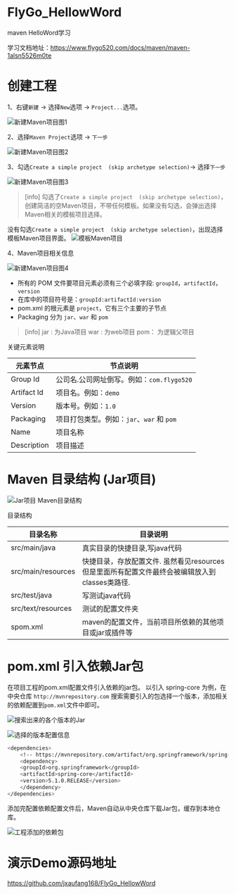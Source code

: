 # FlyGo_HellowWord
maven HelloWord学习

学习文档地址：https://www.flygo520.com/docs/maven/maven-1alsn5526m0te

# 创建工程

1、右键`新建` -> 选择`New`选项 -> `Project...`选项。

![新建Maven项目图1](https://www.flygo520.com/uploads/maven/images/m_9ad636ecd2b6d58cd5a817e16816f725_r.png)

2、选择`Maven Project`选项 -> `下一步`

![新建Maven项目图2](https://www.flygo520.com/uploads/maven/images/m_88713029c882847f11a003aaabd18638_r.png)

3、勾选`Create a simple project  (skip archetype selection)`-> 选择`下一步`

![新建Maven项目图3](https://www.flygo520.com/uploads/maven/images/m_42e6d7c19a19a58cad4de1b8f053018a_r.png)

>[info] 勾选了`Create a simple project  (skip archetype selection)`，创建简洁的空Maven项目，不带任何模板。如果没有勾选，会弹出选择Maven相关的模板项目选择。

没有勾选`Create a simple project  (skip archetype selection)`，出现选择模板Maven项目界面。
![模板Maven项目](https://www.flygo520.com/uploads/maven/images/m_e1bba382dbac46dab465d9928b637681_r.png)

4、Maven项目相关信息

![新建Maven项目图4](https://www.flygo520.com/uploads/maven/images/m_c36ebeacf02730cabe03f458421ff9d3_r.png)

- 所有的 POM 文件要项目元素必须有三个必填字段: `groupId`，`artifactId`，`version`
- 在库中的项目符号是：`groupId:artifactId:version`
- pom.xml 的根元素是 `project`，它有三个主要的子节点
- Packaging 分为 `jar`、`war` 和 `pom`
>[info] jar : 为Java项目
war : 为web项目
pom： 为逻辑父项目

关键元素说明

|<center>元素节点</center>|<center>节点说明</center>|
|:----    |:---|
|Group Id |公司名.公司网址倒写。例如：`com.flygo520`  |
|Artifact Id |项目名。例如：`demo`  |
|Version |版本号。例如：`1.0`  |
| Packaging|项目打包类型。例如：`jar`、`war` 和 `pom`  |
| Name|项目名称  |
| Description|项目描述 |

# Maven 目录结构 (Jar项目)

![Jar项目 Maven目录结构](https://www.flygo520.com/uploads/maven/images/m_5398e0176283c9c4a4ab79a33ff562fa_r.png)

目录结构

|<center>目录名称</center>|<center>目录说明</center>|
|:----    |:---|
|src/main/java |真实目录的快捷目录,写java代码  |
|src/main/resources |快捷目录，存放配置文件. 虽然看见resources但是里面所有配置文件最终会被编辑放入到classes类路径. |
|src/test/java |写测试java代码 |
|src/text/resources |测试的配置文件夹 |
|spom.xml |maven的配置文件，当前项目所依赖的其他项目或jar或插件等 |

# pom.xml 引入依赖Jar包

在项目工程的pom.xml配置文件引入依赖的jar包。
以引入 spring-core 为例，在中央仓库 `http://mvnrepository.com` 搜索需要引入的包选择一个版本，添加相关的依赖配置到`pom.xml`文件中即可。

![搜索出来的各个版本的Jar](https://www.flygo520.com/uploads/maven/images/m_53b93749f49eb908de57167a04604e58_r.png)

![选择的版本配置信息](https://www.flygo520.com/uploads/maven/images/m_27a059f6cd2d59f378e477f8998edea3_r.png)

```bash
<dependencies>
	<!-- https://mvnrepository.com/artifact/org.springframework/spring-core -->
	<dependency>
	<groupId>org.springframework</groupId>
	<artifactId>spring-core</artifactId>
	<version>5.1.0.RELEASE</version>
	</dependency>
</dependencies>
```
添加完配置依赖配置文件后，Maven自动从中央仓库下载Jar包，缓存到本地仓库。

![工程添加的依赖包](https://www.flygo520.com/uploads/maven/images/m_1446233c01d4647267a050a42229e586_r.png)

# 演示Demo源码地址

https://github.com/jxaufang168/FlyGo_HellowWord

